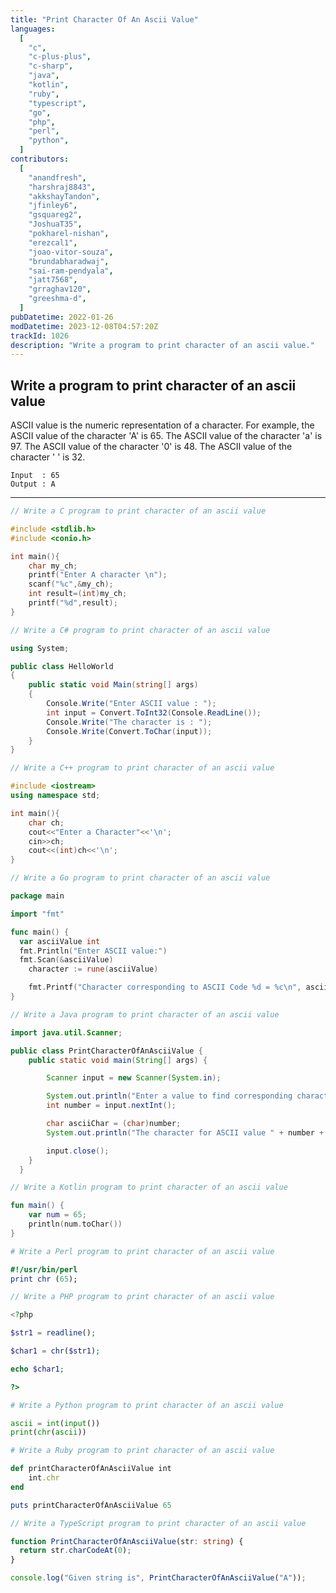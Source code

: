 ```yaml
---
title: "Print Character Of An Ascii Value"
languages:
  [
    "c",
    "c-plus-plus",
    "c-sharp",
    "java",
    "kotlin",
    "ruby",
    "typescript",
    "go",
    "php",
    "perl",
    "python",
  ]
contributors:
  [
    "anandfresh",
    "harshraj8843",
    "akkshayTandon",
    "jfinley6",
    "gsquareg2",
    "JoshuaT35",
    "pokharel-nishan",
    "erezcal1",
    "joao-vitor-souza",
    "brundabharadwaj",
    "sai-ram-pendyala",
    "jatt7568",
    "grraghav120",
    "greeshma-d",
  ]
pubDatetime: 2022-01-26
modDatetime: 2023-12-08T04:57:20Z
trackId: 1026
description: "Write a program to print character of an ascii value."
---
```


## Write a program to print character of an ascii value

ASCII value is the numeric representation of a character. For example, the ASCII value of the character 'A' is 65. The ASCII value of the character 'a' is 97. The ASCII value of the character '0' is 48. The ASCII value of the character ' ' is 32.

```
Input  : 65
Output : A
```

---

```c
// Write a C program to print character of an ascii value

#include <stdlib.h>
#include <conio.h>

int main(){
    char my_ch;
    printf("Enter A character \n");
    scanf("%c",&my_ch);
    int result=(int)my_ch;
    printf("%d",result);
}
```

```csharp
// Write a C# program to print character of an ascii value

using System;

public class HelloWorld
{
    public static void Main(string[] args)
    {
        Console.Write("Enter ASCII value : ");
        int input = Convert.ToInt32(Console.ReadLine());
        Console.Write("The character is : ");
        Console.Write(Convert.ToChar(input));
    }
}
```

```cpp
// Write a C++ program to print character of an ascii value

#include <iostream>
using namespace std;

int main(){
    char ch;
    cout<<"Enter a Character"<<'\n';
    cin>>ch;
    cout<<(int)ch<<'\n';
}
```

```go
// Write a Go program to print character of an ascii value

package main

import "fmt"

func main() {
  var asciiValue int
  fmt.Println("Enter ASCII value:")
  fmt.Scan(&asciiValue)
	character := rune(asciiValue)

	fmt.Printf("Character corresponding to ASCII Code %d = %c\n", asciiValue, character)
}
```

```java
// Write a Java program to print character of an ascii value

import java.util.Scanner;

public class PrintCharacterOfAnAsciiValue {
    public static void main(String[] args) {

        Scanner input = new Scanner(System.in);

        System.out.println("Enter a value to find corresponding character");
        int number = input.nextInt();

        char asciiChar = (char)number;
        System.out.println("The character for ASCII value " + number + " is: " + asciiChar);

        input.close();
    }
  }
```

```kotlin
// Write a Kotlin program to print character of an ascii value

fun main() {
    var num = 65;
    println(num.toChar())
}
```

```perl
# Write a Perl program to print character of an ascii value

#!/usr/bin/perl
print chr (65);
```

```php
// Write a PHP program to print character of an ascii value

<?php

$str1 = readline();

$char1 = chr($str1);

echo $char1;

?>
```

```python
# Write a Python program to print character of an ascii value

ascii = int(input())
print(chr(ascii))
```

```ruby
# Write a Ruby program to print character of an ascii value

def printCharacterOfAnAsciiValue int
    int.chr
end

puts printCharacterOfAnAsciiValue 65
```

```typescript
// Write a TypeScript program to print character of an ascii value

function PrintCharacterOfAnAsciiValue(str: string) {
  return str.charCodeAt(0);
}

console.log("Given string is", PrintCharacterOfAnAsciiValue("A"));
```
